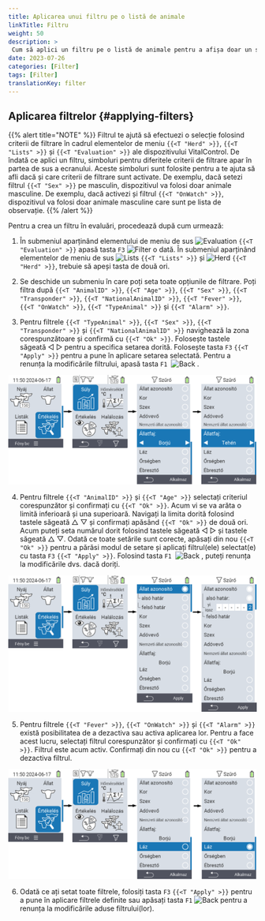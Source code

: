 ```yaml
---
title: Aplicarea unui filtru pe o listă de animale
linkTitle: Filtru
weight: 50
description: >
 Cum să aplici un filtru pe o listă de animale pentru a afișa doar un subset al animalelor prezente pe dispozitiv.
date: 2023-07-26
categories: [Filter]
tags: [Filter]
translationKey: filter
---
```

## Aplicarea filtrelor {#applying-filters}

{{% alert title="NOTE" %}}
Filtrul te ajută să efectuezi o selecție folosind criterii de filtrare în cadrul elementelor de meniu `{{<T "Herd" >}}`, `{{<T "Lists" >}}` și `{{<T "Evaluation" >}}` ale dispozitivului VitalControl. De îndată ce aplici un filtru, simboluri pentru diferitele criterii de filtrare apar în partea de sus a ecranului. Aceste simboluri sunt folosite pentru a te ajuta să afli dacă și care criterii de filtrare sunt activate. De exemplu, dacă setezi filtrul `{{<T "Sex" >}}` pe masculin, dispozitivul va folosi doar animale masculine. De exemplu, dacă activezi și filtrul `{{<T "OnWatch" >}}`, dispozitivul va folosi doar animale masculine care sunt pe lista de observație.
{{% /alert %}}

Pentru a crea un filtru în evaluări, procedează după cum urmează:

1. În submeniul aparținând elementului de meniu de sus <img src="/icons/main/evaluation.svg" width="50" align="bottom" alt="Evaluation" /> `{{<T "Evaluation" >}}` apasă tasta `F3` <img src="/icons/footer/filter.svg" width="25" align="bottom" alt="Filter" /> o dată. În submeniul aparținând elementelor de meniu de sus <img src="/icons/main/lists.svg" width="28" align="bottom" alt="Lists" /> `{{<T "Lists" >}}` și <img src="/icons/main/herd.svg" width="60" align="bottom" alt="Herd" /> `{{<T "Herd" >}}`, trebuie să apeși tasta de două ori.

2. Se deschide un submeniu în care poți seta toate opțiunile de filtrare. Poți filtra după `{{<T "AnimalID" >}}`, `{{<T "Age" >}}`, `{{<T "Sex" >}}`, `{{<T "Transponder" >}}`, `{{<T "NationalAnimalID" >}}`, `{{<T "Fever" >}}`, `{{<T "OnWatch" >}}`, `{{<T "TypeAnimal" >}}` și `{{<T "Alarm" >}}`.

3. Pentru filtrele `{{<T "TypeAnimal" >}}`, `{{<T "Sex" >}}`, `{{<T "Transponder" >}}` și `{{<T "NationalAnimalID" >}}` navighează la zona corespunzătoare și confirmă cu `{{<T "Ok" >}}`. Folosește tastele săgeată ◁ ▷ pentru a specifica setarea dorită. Folosește tasta `F3` `{{<T "Apply" >}}` pentru a pune în aplicare setarea selectată. Pentru a renunța la modificările filtrului, apasă tasta `F1` &nbsp;<img src="/icons/footer/exit.svg" width="25" align="bottom" alt="Back" />&nbsp;.

![VitalControl: menu Evaluation Create filter](images/filter.png "Create filter")

4. Pentru filtrele `{{<T "AnimalID" >}}` și `{{<T "Age" >}}` selectați criteriul corespunzător și confirmați cu `{{<T "Ok" >}}`. Acum vi se va arăta o limită inferioară și una superioară. Navigați la limita dorită folosind tastele săgeată △ ▽ și confirmați apăsând `{{<T "Ok" >}}` de două ori. Acum puteți seta numărul dorit folosind tastele săgeată ◁ ▷ și tastele săgeată △ ▽. Odată ce toate setările sunt corecte, apăsați din nou `{{<T "Ok" >}}` pentru a părăsi modul de setare și aplicați filtrul(ele) selectat(e) cu tasta `F3` `{{<T "Apply" >}}`. Folosind tasta `F1` &nbsp;<img src="/icons/footer/exit.svg" width="25" align="bottom" alt="Back" />&nbsp;, puteți renunța la modificările dvs. dacă doriți.

![VitalControl: menu Evaluation Create filter](images/filter2.png "Create filter")

5. Pentru filtrele `{{<T "Fever" >}}`, `{{<T "OnWatch" >}}` și `{{<T "Alarm" >}}` există posibilitatea de a dezactiva sau activa aplicarea lor. Pentru a face acest lucru, selectați filtrul corespunzător și confirmați cu `{{<T "Ok" >}}`. Filtrul este acum activ. Confirmați din nou cu `{{<T "Ok" >}}` pentru a dezactiva filtrul.

![VitalControl: menu Evaluation Create filter](images/filter3.png "Create filter")

6. Odată ce ați setat toate filtrele, folosiți tasta `F3` `{{<T "Apply" >}}` pentru a pune în aplicare filtrele definite sau apăsați tasta `F1` <img src="/icons/footer/exit.svg" width="25" align="bottom" alt="Back" /> pentru a renunța la modificările aduse filtrului(lor).
